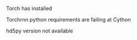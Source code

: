 Torch has installed

Torchrnn python requirements are failing at Cython

hd5py version not available

